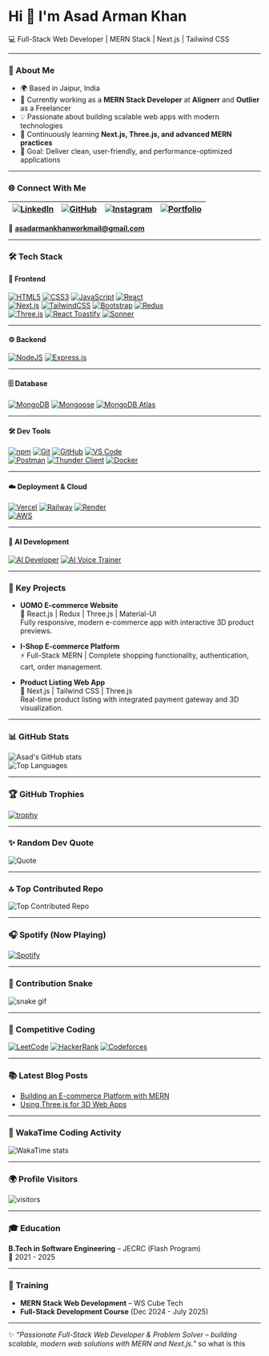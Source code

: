 # Hi 👋 I'm Asad Arman Khan

💻 Full-Stack Web Developer | MERN Stack | Next.js | Tailwind CSS  

---

### 🚀 About Me
- 🌍 Based in Jaipur, India  
- 🔭 Currently working as a **MERN Stack Developer** at **Alignerr** and **Outlier** as a Freelancer  
- 💡 Passionate about building scalable web apps with modern technologies  
- 🌱 Continuously learning **Next.js, Three.js, and advanced MERN practices**  
- 🎯 Goal: Deliver clean, user-friendly, and performance-optimized applications  

---

### 🌐 Connect With Me

| [![LinkedIn](https://img.shields.io/badge/LinkedIn-0077B5?style=for-the-badge&logo=linkedin&logoColor=white)](https://www.linkedin.com/in/asad-arman-khan-a62b5134b/) | [![GitHub](https://img.shields.io/badge/GitHub-181717?style=for-the-badge&logo=github&logoColor=white)](https://github.com/AsadArmanKhan) | [![Instagram](https://img.shields.io/badge/Instagram-E1306C?style=for-the-badge&logo=instagram&logoColor=white)](https://www.instagram.com/bboy._.asad/) | [![Portfolio](https://img.shields.io/badge/Portfolio-000000?style=for-the-badge&logo=vercel&logoColor=white)](https://wscubetech.com/portfolio/web-development/asad-khan?u=qDqQQDScNl3N1o4H7vW_sw==) |
|---|---|---|---|

📩 **asadarmankhanworkmail@gmail.com**

---

### 🛠️ Tech Stack

#### 🎨 Frontend
[![HTML5](https://img.shields.io/badge/HTML5-E34F26?style=for-the-badge&logo=html5&logoColor=white)](https://developer.mozilla.org/en-US/docs/Web/HTML) 
[![CSS3](https://img.shields.io/badge/CSS3-1572B6?style=for-the-badge&logo=css3&logoColor=white)](https://developer.mozilla.org/en-US/docs/Web/CSS) 
[![JavaScript](https://img.shields.io/badge/JavaScript-F7DF1E?style=for-the-badge&logo=javascript&logoColor=black)](https://developer.mozilla.org/en-US/docs/Web/JavaScript) 
[![React](https://img.shields.io/badge/React-20232A?style=for-the-badge&logo=react&logoColor=61DAFB)](https://reactjs.org/)  
[![Next.js](https://img.shields.io/badge/Next.js-000000?style=for-the-badge&logo=nextdotjs&logoColor=white)](https://nextjs.org/) 
[![TailwindCSS](https://img.shields.io/badge/Tailwind_CSS-38B2AC?style=for-the-badge&logo=tailwind-css&logoColor=white)](https://tailwindcss.com/) 
[![Bootstrap](https://img.shields.io/badge/Bootstrap-7952B3?style=for-the-badge&logo=bootstrap&logoColor=white)](https://getbootstrap.com/) 
[![Redux](https://img.shields.io/badge/Redux-593D88?style=for-the-badge&logo=redux&logoColor=white)](https://redux.js.org/)  
[![Three.js](https://img.shields.io/badge/Three.js-black?style=for-the-badge&logo=three.js&logoColor=white)](https://threejs.org/) 
[![React Toastify](https://img.shields.io/badge/React_Toastify-FF6F61?style=for-the-badge&logo=react&logoColor=white)](https://fkhadra.github.io/react-toastify/introduction) 
[![Sonner](https://img.shields.io/badge/Sonner-FFB703?style=for-the-badge&logo=react&logoColor=black)](https://sonner.emilkowal.ski/)

---

#### ⚙️ Backend
[![NodeJS](https://img.shields.io/badge/Node.js-6DA55F?style=for-the-badge&logo=node.js&logoColor=white)](https://nodejs.org/) 
[![Express.js](https://img.shields.io/badge/Express.js-000000?style=for-the-badge&logo=express&logoColor=white)](https://expressjs.com/)

---

#### 🗄️ Database
[![MongoDB](https://img.shields.io/badge/MongoDB-4EA94B?style=for-the-badge&logo=mongodb&logoColor=white)](https://www.mongodb.com/) 
[![Mongoose](https://img.shields.io/badge/Mongoose-880000?style=for-the-badge&logo=mongoose&logoColor=white)](https://mongoosejs.com/) 
[![MongoDB Atlas](https://img.shields.io/badge/MongoDB_Atlas-47A248?style=for-the-badge&logo=mongodb&logoColor=white)](https://www.mongodb.com/cloud/atlas)

---

#### 🛠️ Dev Tools
[![npm](https://img.shields.io/badge/npm-CB3837?style=for-the-badge&logo=npm&logoColor=white)](https://www.npmjs.com/) 
[![Git](https://img.shields.io/badge/Git-F05033?style=for-the-badge&logo=git&logoColor=white)](https://git-scm.com/) 
[![GitHub](https://img.shields.io/badge/GitHub-181717?style=for-the-badge&logo=github&logoColor=white)](https://github.com/) 
[![VS Code](https://img.shields.io/badge/VS_Code-007ACC?style=for-the-badge&logo=visual-studio-code&logoColor=white)](https://code.visualstudio.com/)  
[![Postman](https://img.shields.io/badge/Postman-FF6C37?style=for-the-badge&logo=postman&logoColor=white)](https://www.postman.com/) 
[![Thunder Client](https://img.shields.io/badge/Thunder_Client-3DDC84?style=for-the-badge&logo=visualstudiocode&logoColor=white)](https://www.thunderclient.com/) 
[![Docker](https://img.shields.io/badge/Docker-2496ED?style=for-the-badge&logo=docker&logoColor=white)](https://www.docker.com/)

---

#### ☁️ Deployment & Cloud
[![Vercel](https://img.shields.io/badge/Vercel-000000?style=for-the-badge&logo=vercel&logoColor=white)](https://vercel.com/) 
[![Railway](https://img.shields.io/badge/Railway-0B0D0E?style=for-the-badge&logo=railway&logoColor=white)](https://railway.app/) 
[![Render](https://img.shields.io/badge/Render-46E3B7?style=for-the-badge&logo=render&logoColor=black)](https://render.com/)  
[![AWS](https://img.shields.io/badge/AWS-232F3E?style=for-the-badge&logo=amazonaws&logoColor=white)](https://aws.amazon.com/)  

---

#### 🤖 AI Development
[![AI Developer](https://img.shields.io/badge/AI_Developer-0A66C2?style=for-the-badge&logo=openai&logoColor=white)](https://openai.com/) 
[![AI Voice Trainer](https://img.shields.io/badge/AI_Voice_Trainer-FF4081?style=for-the-badge&logo=googleassistant&logoColor=white)](https://cloud.google.com/text-to-speech)  

---

### 📂 Key Projects
- **UOMO E-commerce Website**  
  🛒 React.js | Redux | Three.js | Material-UI  
  Fully responsive, modern e-commerce app with interactive 3D product previews.  

- **I-Shop E-commerce Platform**  
  ⚡ Full-Stack MERN | Complete shopping functionality, authentication, cart, order management.  

- **Product Listing Web App**  
  🚀 Next.js | Tailwind CSS | Three.js  
  Real-time product listing with integrated payment gateway and 3D visualization.  

---

### 📊 GitHub Stats
![Asad's GitHub stats](https://github-readme-stats.vercel.app/api?username=AsadArmanKhan&show_icons=true&theme=radical)  
![Top Languages](https://github-readme-stats.vercel.app/api/top-langs/?username=AsadArmanKhan&layout=compact&theme=radical)  

---

### 🏆 GitHub Trophies
[![trophy](https://github-profile-trophy.vercel.app/?username=AsadArmanKhan&theme=radical&row=1&column=6)](https://github.com/ryo-ma/github-profile-trophy)

---

### ✨ Random Dev Quote
![Quote](https://quotes-github-readme.vercel.app/api?type=horizontal&theme=radical)

---

### 🔝 Top Contributed Repo
![Top Contributed Repo](https://github-contributor-stats.vercel.app/api?username=AsadArmanKhan&limit=5&theme=radical&combine_all_yearly_contributions=true)

---

### 🎧 Spotify (Now Playing)
[![Spotify](https://novatorem-asad.vercel.app/api/spotify)](https://open.spotify.com/user/)

---

### 🐍 Contribution Snake
![snake gif](https://github.com/AsadArmanKhan/AsadArmanKhan/blob/output/github-contribution-grid-snake.svg)

---

### 🎯 Competitive Coding
[![LeetCode](https://img.shields.io/badge/LeetCode-FFA116?style=for-the-badge&logo=leetcode&logoColor=black)](https://leetcode.com/) 
[![HackerRank](https://img.shields.io/badge/HackerRank-2EC866?style=for-the-badge&logo=hackerrank&logoColor=white)](https://www.hackerrank.com/) 
[![Codeforces](https://img.shields.io/badge/Codeforces-445F9D?style=for-the-badge&logo=codeforces&logoColor=white)](https://codeforces.com/)

---

### 📚 Latest Blog Posts
- [Building an E-commerce Platform with MERN](#)  
- [Using Three.js for 3D Web Apps](#)  

---

### 📅 WakaTime Coding Activity
![WakaTime stats](https://github-readme-stats.vercel.app/api/wakatime?username=yourusername&theme=radical)

---

### 🌍 Profile Visitors
![visitors](https://visitor-badge.laobi.icu/badge?page_id=AsadArmanKhan)

---

### 🎓 Education
**B.Tech in Software Engineering** – JECRC (Flash Program)  
📅 2021 - 2025  

---

### 🌱 Training
- **MERN Stack Web Development** – WS Cube Tech  
- **Full-Stack Development Course** (Dec 2024 - July 2025)  

---

✨ *“Passionate Full-Stack Web Developer & Problem Solver – building scalable, modern web solutions with MERN and Next.js.”*      so what is this
